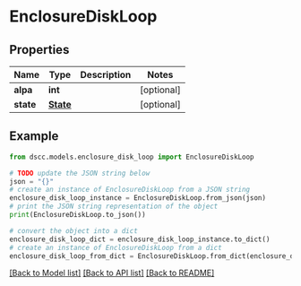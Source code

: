# EnclosureDiskLoop


## Properties

Name | Type | Description | Notes
------------ | ------------- | ------------- | -------------
**alpa** | **int** |  | [optional] 
**state** | [**State**](State.md) |  | [optional] 

## Example

```python
from dscc.models.enclosure_disk_loop import EnclosureDiskLoop

# TODO update the JSON string below
json = "{}"
# create an instance of EnclosureDiskLoop from a JSON string
enclosure_disk_loop_instance = EnclosureDiskLoop.from_json(json)
# print the JSON string representation of the object
print(EnclosureDiskLoop.to_json())

# convert the object into a dict
enclosure_disk_loop_dict = enclosure_disk_loop_instance.to_dict()
# create an instance of EnclosureDiskLoop from a dict
enclosure_disk_loop_from_dict = EnclosureDiskLoop.from_dict(enclosure_disk_loop_dict)
```
[[Back to Model list]](../README.md#documentation-for-models) [[Back to API list]](../README.md#documentation-for-api-endpoints) [[Back to README]](../README.md)


